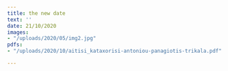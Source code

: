 ```yaml
---
title: the new date
text: ''
date: 21/10/2020
images:
- "/uploads/2020/05/img2.jpg"
pdfs:
- "/uploads/2020/10/aitisi_kataxorisi-antoniou-panagiotis-trikala.pdf"

---
```

